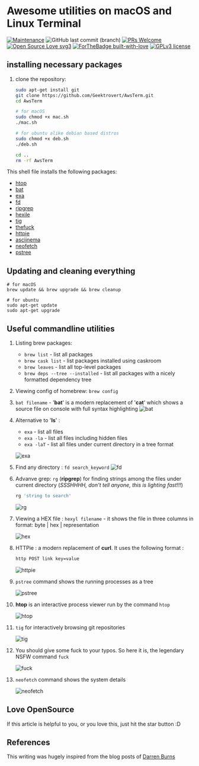 # Awesome utilities on macOS and Linux Terminal

[![Maintenance](https://img.shields.io/badge/Maintained%3F-yes-green.svg?style=for-the-badge)](https://GitHub.com/YAS-opensource/BookMan/graphs/commit-activity)
![GitHub last commit (branch)](https://img.shields.io/github/last-commit/YAS-opensource/BookMan/master.svg?style=for-the-badge)
[![PRs Welcome](https://img.shields.io/badge/PRs-welcome-brightgreen.svg?style=for-the-badge)](http://makeapullrequest.com)
[![Open Source Love svg3](https://badges.frapsoft.com/os/v3/open-source.svg?v=103)](https://github.com/ellerbrock/open-source-badges/)
[![ForTheBadge built-with-love](http://ForTheBadge.com/images/badges/built-with-love.svg)](https://GitHub.com/Naereen/)
[![GPLv3 license](https://img.shields.io/badge/License-GPLv3-blue.svg?style=for-the-badge)](http://perso.crans.org/besson/LICENSE.html)

## installing necessary packages

1. clone the repository:

    ```bash
    sudo apt-get install git
    git clone https://github.com/Geektrovert/AwsTerm.git
    cd AwsTerm

    # for macOS
    sudo chmod +x mac.sh
    ./mac.sh

    # for ubuntu alike debian based distros
    sudo chmod +x deb.sh
    ./deb.sh

    cd ..
    rm -rf AwsTerm
    ```

This shell file installs the following packages:

- [htop](https://hisham.hm/htop/)
- [bat](https://github.com/sharkdp/bat)
- [exa](https://github.com/ogham/exa)
- [fd](https://github.com/sharkdp/fd)
- [ripgrep](https://github.com/BurntSushi/ripgrep)
- [hexile](https://github.com/sharkdp/hexyl)
- [tig](https://github.com/jonas/tig)
- [thefuck](https://github.com/nvbn/thefuck)
- [httpie](https://httpie.org/)
- [asciinema](https://asciinema.org)
- [neofetch](https://github.com/dylanaraps/neofetch)
- [pstree](https://linux.die.net/man/1/pstree)

## Updating and cleaning everything

    # for macOS
    brew update && brew upgrade && brew cleanup

    # for ubuntu
    sudo apt-get update
    sudo apt-get upgrade

## Useful commandline utilities

1. Listing brew packages:

    - `brew list` - list all packages
    - `brew cask list` - list packages installed using caskroom
    - `brew leaves` - list all top-level packages
    - `brew deps --tree --installed` - list all packages with a nicely formatted dependency tree

2. Viewing config of homebrew: `brew config`

3. `bat filename` - '**bat**' is a modern replacement of '**cat**' which shows a source file on console with full syntax highlighting
![bat](assets/bat.svg)

4. Alternative to '**ls**' :
    - `exa` - list all files
    - `exa -la` - list all files including hidden files
    - `exa -laT` - list all files under current directory in a tree format

    ![exa](assets/exa.svg)

5. Find any directory : `fd search_keyword`
![fd](assets/fd.svg)

6. Advanve grep: `rg` (**ripgrep**) for finding strings among the files under current directory (_SSSHHHH, don't tell anyone, this is lighting fast!!!_)

    ```bash
    rg 'string to search'
    ```

    ![rg](assets/rg.svg)

7. Viewing a HEX file : `hexyl filename` - it shows the file in three columns in format: byte | hex | representation

    ![hex](assets/hexyl.gif)

8. HTTPie : a modern replacement of **curl**. It uses the following format :

    ```bash
    http POST link key=value
    ```

    ![httpie](assets/httpie.gif)

9. `pstree` command shows the running processes as a tree

    ![pstree](assets/pstree.svg)

10. **htop** is an interactive process viewer run by the command `htop`

    ![htop](assets/htop.svg)

11. `tig` for interactively browsing git repositories

    ![tig](assets/tig.gif)

12. You should give some fuck to your typos. So here it is, the legendary NSFW command `fuck`

    ![fuck](assets/fuck.gif)

13. `neofetch` command shows the system details

    ![neofetch](assets/neo.png)
    
## Love OpenSource

If this article is helpful to you, or you love this, just hit the star button :D

## References

This writing was hugely inspired from the blog posts of [Darren Burns](https://github.com/darrenburns)
